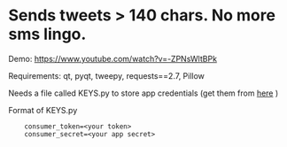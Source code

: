 # Sends tweets > 140 chars. No more sms lingo.




Demo: https://www.youtube.com/watch?v=-ZPNsWltBPk

Requirements:
qt, pyqt, tweepy, requests==2.7, Pillow

Needs a file called KEYS.py to store app credentials (get them from [here](https://apps.twitter.com/)  )

Format of KEYS.py

        consumer_token=<your token>
        consumer_secret=<your app secret>

